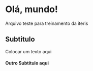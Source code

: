# Olá, mundo!
Arquivo teste para treinamento da iteris

## Subtitulo

Colocar um texto aqui

#### Outro Subtitulo aqui
